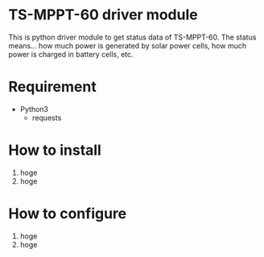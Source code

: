 # TS-MPPT-60 driver module

This is python driver module to get status data of TS-MPPT-60.
The status means... how much power is generated by solar power cells, how much power is charged in battery cells, etc.  

# Requirement

* Python3
    * requests

# How to install

1. hoge
2. hoge

# How to configure

1. hoge
2. hoge

